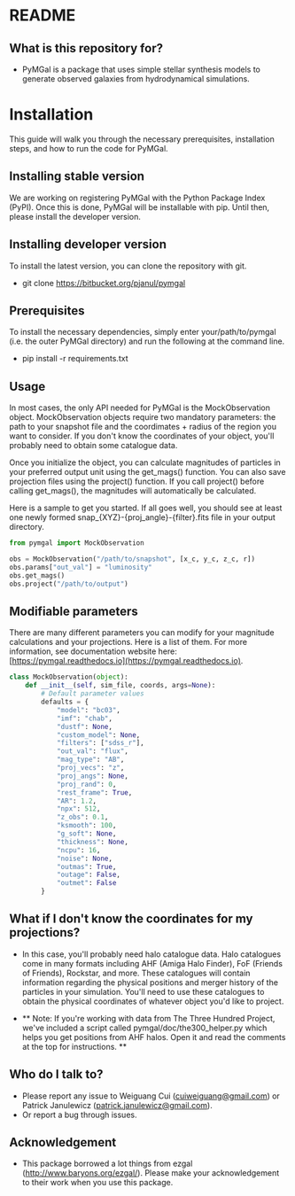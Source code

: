 # README


## What is this repository for?

* PyMGal is a package that uses simple stellar synthesis models to generate observed galaxies from hydrodynamical simulations.

Installation
==================

This guide will walk you through the necessary prerequisites, installation steps, and how to run the code for PyMGal.


Installing stable version
-------------
We are working on registering PyMGal with the Python Package Index (PyPI). Once this is done, PyMGal will be installable with pip. Until then, please install the developer version.

Installing developer version
-------------
To install the latest version, you can clone the repository with git. 

  * git clone https://bitbucket.org/pjanul/pymgal
  
Prerequisites
-------------

To install the necessary dependencies, simply enter your/path/to/pymgal (i.e. the outer PyMGal directory) and run the following at the command line.

  * pip install -r requirements.txt
  
 
Usage
-------------

In most cases, the only API needed for PyMGal is the MockObservation object. MockObservation objects require two mandatory parameters: the path to your snapshot file and the coordimates + radius of the region you want to consider. If you don't know the coordinates of your object, you'll probably need to obtain some catalogue data.

Once you initialize the object, you can calculate magnitudes of particles in your preferred output unit using the get_mags() function. You can also save projection files using the project() function. If you call project() before calling get_mags(), the magnitudes will automatically be calculated.

Here is a sample to get you started. If all goes well, you should see at least one newly formed snap_{XYZ}-{proj_angle}-{filter}.fits file in your output directory.



```python
from pymgal import MockObservation

obs = MockObservation("/path/to/snapshot", [x_c, y_c, z_c, r])   
obs.params["out_val"] = "luminosity"
obs.get_mags()
obs.project("/path/to/output")
```


Modifiable parameters
-------------

There are many different parameters you can modify for your magnitude calculations and your projections. Here is a list of them. For more information, see documentation website here: [https://pymgal.readthedocs.io](https://pymgal.readthedocs.io).

```python 
class MockObservation(object):
    def __init__(self, sim_file, coords, args=None):
        # Default parameter values
        defaults = {
            "model": "bc03",
            "imf": "chab",
            "dustf": None,
            "custom_model": None,
            "filters": ["sdss_r"],
            "out_val": "flux",
            "mag_type": "AB",
            "proj_vecs": "z",
            "proj_angs": None,
            "proj_rand": 0,
            "rest_frame": True,
            "AR": 1.2,
            "npx": 512,
            "z_obs": 0.1,
            "ksmooth": 100,
            "g_soft": None,
            "thickness": None,
            "ncpu": 16,
            "noise": None,
            "outmas": True,
            "outage": False,
            "outmet": False
        }
```

## What if I don't know the coordinates for my projections?

* In this case, you'll probably need halo catalogue data. Halo catalogues come in many formats including AHF (Amiga Halo Finder), FoF (Friends of Friends), Rockstar, and more. These catalogues will contain information regarding the physical positions and merger history of the particles in your simulation. You'll need to use these catalogues to obtain the physical coordinates of whatever object you'd like to project.

* ** Note: If you're working with data from The Three Hundred Project, we've included a script called pymgal/doc/the300_helper.py which helps you get positions from AHF halos. Open it and read the comments at the top for instructions. **

## Who do I talk to?

*   Please report any issue to Weiguang Cui (cuiweiguang@gmail.com) or Patrick Janulewicz (patrick.janulewicz@gmail.com).
*   Or report a bug through issues.

## Acknowledgement

*  This package borrowed a lot things from ezgal (<http://www.baryons.org/ezgal/>). Please make your acknowledgement to their work when you use this package.

